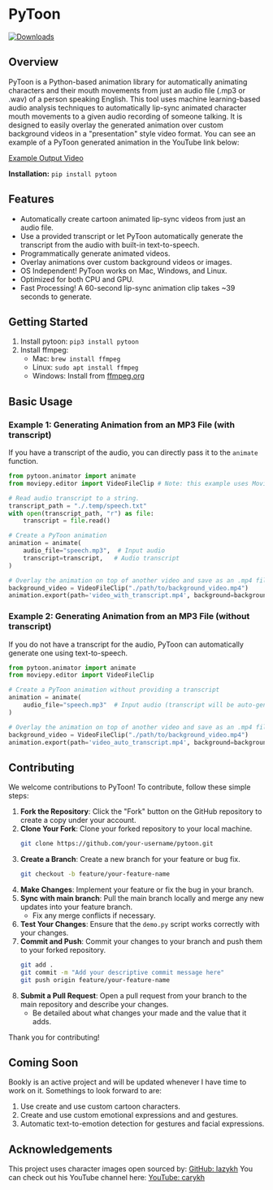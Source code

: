 
# PyToon
[![Downloads](https://static.pepy.tech/badge/pytoon)](https://pepy.tech/project/pytoon)

## Overview 
PyToon is a Python-based animation library for automatically animating characters and their mouth movements from just an audio file (.mp3 or .wav) of a person speaking English. This tool uses machine learning-based audio analysis techniques to automatically lip-sync animated character mouth movements to a given audio recording of someone talking. It is designed to easily overlay the generated animation over custom background videos in a "presentation" style video format. You can see an example of a PyToon generated animation in the YouTube link below:

[Example Output Video](https://www.youtube.com/watch?v=Sg2OBBNwF-k&ab_channel=LKerbs)

**Installation:** `pip install pytoon`

## Features
- Automatically create cartoon animated lip-sync videos from just an audio file.
- Use a provided transcript or let PyToon automatically generate the transcript from the audio with built-in text-to-speech.
- Programmatically generate animated videos.
- Overlay animations over custom background videos or images.
- OS Independent! PyToon works on Mac, Windows, and Linux.
- Optimized for both CPU and GPU.
- Fast Processing! A 60-second lip-sync animation clip takes ~39 seconds to generate.

## Getting Started 
1. Install pytoon: `pip3 install pytoon`
2. Install ffmpeg:
    - Mac: `brew install ffmpeg`
    - Linux: `sudo apt install ffmpeg`
    - Windows: Install from [ffmpeg.org](https://ffmpeg.org/download.html)

## Basic Usage

### Example 1: Generating Animation from an MP3 File (with transcript)
If you have a transcript of the audio, you can directly pass it to the `animate` function.

```python
from pytoon.animator import animate
from moviepy.editor import VideoFileClip # Note: this example uses MoviePy v1.0.3

# Read audio transcript to a string.
transcript_path = "./.temp/speech.txt"
with open(transcript_path, "r") as file:
    transcript = file.read()

# Create a PyToon animation 
animation = animate(
    audio_file="speech.mp3",  # Input audio
    transcript=transcript,   # Audio transcript
)

# Overlay the animation on top of another video and save as an .mp4 file.
background_video = VideoFileClip("./path/to/background_video.mp4")
animation.export(path='video_with_transcript.mp4', background=background_video, scale=0.7)
```

### Example 2: Generating Animation from an MP3 File (without transcript)
If you do not have a transcript for the audio, PyToon can automatically generate one using text-to-speech.

```python
from pytoon.animator import animate
from moviepy.editor import VideoFileClip

# Create a PyToon animation without providing a transcript
animation = animate(
    audio_file="speech.mp3"  # Input audio (transcript will be auto-generated)
)

# Overlay the animation on top of another video and save as an .mp4 file.
background_video = VideoFileClip("./path/to/background_video.mp4")
animation.export(path='video_auto_transcript.mp4', background=background_video, scale=0.7)
```

## Contributing
We welcome contributions to PyToon! To contribute, follow these simple steps:
1. **Fork the Repository**: Click the "Fork" button on the GitHub repository to create a copy under your account.
2. **Clone Your Fork**: Clone your forked repository to your local machine.
   ```bash
   git clone https://github.com/your-username/pytoon.git
   ```
3. **Create a Branch**: Create a new branch for your feature or bug fix.
   ```bash
   git checkout -b feature/your-feature-name
   ```
4. **Make Changes**: Implement your feature or fix the bug in your branch.
6. **Sync with main branch**: Pull the main branch locally and merge any new updates into your feature branch.
    - Fix any merge conflicts if necessary.
7. **Test Your Changes**: Ensure that the `demo.py` script works correctly with your changes.
8. **Commit and Push**: Commit your changes to your branch and push them to your forked repository.
   ```bash
   git add .
   git commit -m "Add your descriptive commit message here"
   git push origin feature/your-feature-name
   ```
9. **Submit a Pull Request**: Open a pull request from your branch to the main repository and describe your changes.
    - Be detailed about what changes your made and the value that it adds.

Thank you for contributing!

## Coming Soon
Bookly is an active project and will be updated whenever I have time to work on it. Somethings to look forward to are:
1. Use create and use custom cartoon characters.
2. Create and use custom emotional expressions and and gestures.
3. Automatic text-to-emotion detection for gestures and facial expressions.

## Acknowledgements
This project uses character images open sourced by: [GitHub: lazykh](https://github.com/carykh/lazykh)
You can check out his YouTube channel here: [YouTube: carykh](https://youtube.com/@carykh)
